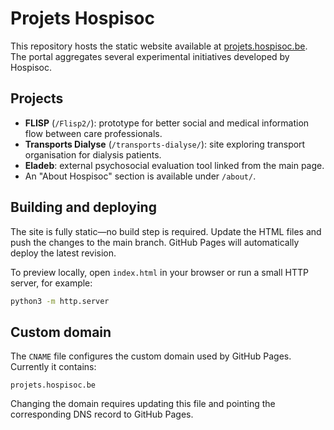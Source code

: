 # Projets Hospisoc

This repository hosts the static website available at [projets.hospisoc.be](https://projets.hospisoc.be). The portal aggregates several experimental initiatives developed by Hospisoc.

## Projects

- **FLISP** (`/Flisp2/`): prototype for better social and medical information flow between care professionals.
- **Transports Dialyse** (`/transports-dialyse/`): site exploring transport organisation for dialysis patients.
- **Eladeb**: external psychosocial evaluation tool linked from the main page.
- An "About Hospisoc" section is available under `/about/`.

## Building and deploying

The site is fully static—no build step is required. Update the HTML files and push the changes to the main branch. GitHub Pages will automatically deploy the latest revision.

To preview locally, open `index.html` in your browser or run a small HTTP server, for example:

```bash
python3 -m http.server
```

## Custom domain

The `CNAME` file configures the custom domain used by GitHub Pages. Currently it contains:

```
projets.hospisoc.be
```

Changing the domain requires updating this file and pointing the corresponding DNS record to GitHub Pages.
